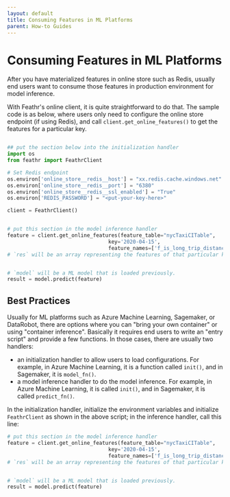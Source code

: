 ```yaml
---
layout: default
title: Consuming Features in ML Platforms
parent: How-to Guides
---
```


# Consuming Features in ML Platforms

After you have materialized features in online store such as Redis, usually end users want to consume those features in production environment for model inference. 

With Feathr's online client, it is quite straightforward to do that. The sample code is as below, where users only need to configure the online store endpoint (if using Redis), and call `client.get_online_features()` to get the features for a particular key.


```python

## put the section below into the initialization handler
import os
from feathr import FeathrClient

# Set Redis endpoint
os.environ['online_store__redis__host'] = "xx.redis.cache.windows.net"
os.environ['online_store__redis__port'] = "6380"
os.environ['online_store__redis__ssl_enabled'] = "True"
os.environ['REDIS_PASSWORD'] = "<put-your-key-here>"

client = FeathrClient()


# put this section in the model inference handler
feature = client.get_online_features(feature_table="nycTaxiCITable",
                                 key='2020-04-15', 
                                 feature_names=['f_is_long_trip_distance', 'f_day_of_week'])
# `res` will be an array representing the features of that particular key.


# `model` will be a ML model that is loaded previously.
result = model.predict(feature)
```

## Best Practices

Usually for ML platforms such as Azure Machine Learning, Sagemaker, or DataRobot, there are options where you can "bring your own container" or using "container inference". Basically it requires end users to write an "entry script" and provide a few functions. In those cases, there are usually two handlers:

- an initialization handler to allow users to load configurations. For example, in Azure Machine Learning, it is a function called `init()`, and in Sagemaker, it is `model_fn()`.
- a model inference handler to do the model inference. For example, in Azure Machine Learning, it is called `init()`, and in Sagemaker, it is called `predict_fn()`.

In the initialization handler, initialize the environment variables and initialize `FeathrClient` as shown in the above script; in the inference handler, call this line:

```python
# put this section in the model inference handler
feature = client.get_online_features(feature_table="nycTaxiCITable",
                                 key='2020-04-15', 
                                 feature_names=['f_is_long_trip_distance', 'f_day_of_week'])
# `res` will be an array representing the features of that particular key.


# `model` will be a ML model that is loaded previously.
result = model.predict(feature)
```

